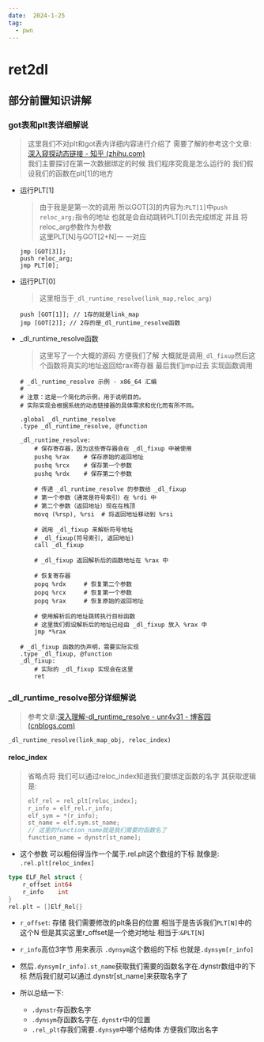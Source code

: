 ```yaml
---
date:  2024-1-25
tag:
  - pwn
---
```


# ret2dl

## 部分前置知识讲解

### got表和plt表详细解说

> 这里我们不对plt和got表内详细内容进行介绍了 需要了解的参考这个文章:[深入窥探动态链接 - 知乎 (zhihu.com)](https://zhuanlan.zhihu.com/p/134105591)<br>我们主要探讨在第一次数据绑定的时候 我们程序究竟是怎么运行的 我们假设我们的函数在plt[1]的地方

- 运行PLT[1]

  > 由于我是是第一次的调用 所以GOT[3]的内容为:`PLT[1]`中`push reloc_arg;`指令的地址 也就是会自动跳转PLT[0]去完成绑定 并且 将reloc_arg参数作为参数<br>这里PLT[N]与GOT[2+N]一 一对应

  ```assembly
  jmp [GOT[3]]; 
  push reloc_arg;
  jmp PLT[0];
  ```

- 运行PLT[0]

  > 这里相当于`_dl_runtime_resolve(link_map,reloc_arg)`

  ```assembly
  push [GOT[1]]; // 1存的就是link_map 
  jmp [GOT[2]]; // 2存的是_dl_runtime_resolve函数  
  
  ```

- _dl_runtime_resolve函数

  > 这里写了一个大概的源码 方便我们了解 大概就是调用`_dl_fixup`然后这个函数将真实的地址返回给rax寄存器 最后我们jmp过去 实现函数调用

  ```assembly
  # _dl_runtime_resolve 示例 - x86_64 汇编
  #
  # 注意：这是一个简化的示例，用于说明目的。
  # 实际实现会根据系统的动态链接器的具体需求和优化而有所不同。
  
  .global _dl_runtime_resolve
  .type _dl_runtime_resolve, @function
  
  _dl_runtime_resolve:
      # 保存寄存器，因为这些寄存器会在 _dl_fixup 中被使用
      pushq %rax    # 保存原始的返回地址
      pushq %rcx    # 保存第一个参数
      pushq %rdx    # 保存第二个参数
  
      # 传递 _dl_runtime_resolve 的参数给 _dl_fixup
      # 第一个参数（通常是符号索引）在 %rdi 中
      # 第二个参数（返回地址）现在在栈顶
      movq (%rsp), %rsi  # 将返回地址移动到 %rsi
  
      # 调用 _dl_fixup 来解析符号地址
      # _dl_fixup(符号索引, 返回地址)
      call _dl_fixup
  
      # _dl_fixup 返回解析后的函数地址在 %rax 中
  
      # 恢复寄存器
      popq %rdx     # 恢复第二个参数
      popq %rcx     # 恢复第一个参数
      popq %rax     # 恢复原始的返回地址
  
      # 使用解析后的地址跳转执行目标函数
      # 这里我们假设解析后的地址已经由 _dl_fixup 放入 %rax 中
      jmp *%rax
  
  # _dl_fixup 函数的伪声明，需要实际实现
  .type _dl_fixup, @function
  _dl_fixup:
      # 实际的 _dl_fixup 实现会在这里
      ret
  ```

  

### _dl_runtime_resolve部分详细解说

> 参考文章:[深入理解-dl_runtime_resolve - unr4v31 - 博客园 (cnblogs.com)](https://www.cnblogs.com/unr4v31/p/15168342.html)

```assembly
_dl_runtime_resolve(link_map_obj, reloc_index)
```

#### reloc_index

> 省略点将 我们可以通过reloc_index知道我们要绑定函数的名字 其获取逻辑是:<br>
>
> ```c
> elf_rel = rel_plt[reloc_index];
> r_info = elf_rel.r_info;
> elf_sym = *(r_info);
> st_name = elf.sym.st_name;
> // 这里的function_name就是我们需要的函数名了
> function_name = dynstr[st_name];
> ```

-  这个参数 可以粗俗得当作一个属于.rel.plt这个数组的下标 就像是: `.rel.plt[reloc_index]`

  ```go
  type ELF_Rel struct {
      r_offset int64
      r_info 	int
  }
  rel.plt = []Elf_Rel{}
  ```

  - `r_offset`: 存储 我们需要修改的plt条目的位置 相当于是告诉我们`PLT[N]`中的这个N 但是其实这里r_offset是一个绝对地址 相当于:`&PLT[N]`
  - `r_info`高位3字节 用来表示 `.dynsym`这个数组的下标 也就是`.dynsym[r_info]`

  - 然后`.dynsym[r_info].st_name`获取我们需要的函数名字在.dynstr数组中的下标 然后我们就可以通过.dynstr[st_name]来获取名字了

- 所以总结一下:
  - `.dynstr`存函数名字
  - `.dynsym`存函数名字在`.dynstr`中的位置
  - `.rel_plt`存我们需要`.dynsym`中哪个结构体 方便我们取出名字
